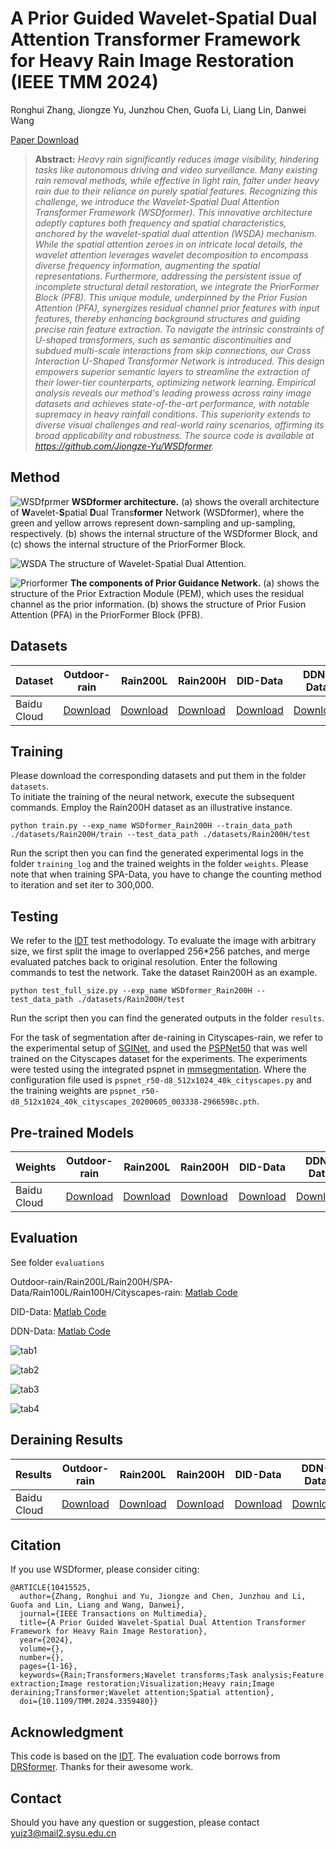# A Prior Guided Wavelet-Spatial Dual Attention Transformer Framework for Heavy Rain Image Restoration (IEEE TMM 2024)
Ronghui Zhang, Jiongze Yu, Junzhou Chen, Guofa Li, Liang Lin, Danwei Wang

[Paper Download](https://xplorestaging.ieee.org/document/10415525)

> **Abstract:** *Heavy rain significantly reduces image visibility, hindering tasks like autonomous driving and video surveillance. Many existing rain removal methods, while effective in light rain, falter under heavy rain due to their reliance on purely spatial features. Recognizing this challenge, we introduce the Wavelet-Spatial Dual Attention Transformer Framework (WSDformer). This innovative architecture adeptly captures both frequency and spatial characteristics, anchored by the wavelet-spatial dual attention (WSDA) mechanism. While the spatial attention zeroes in on intricate local details, the wavelet attention leverages wavelet decomposition to encompass diverse frequency information, augmenting the spatial representations. Furthermore, addressing the persistent issue of incomplete structural detail restoration, we integrate the PriorFormer Block (PFB). This unique module, underpinned by the Prior Fusion Attention (PFA), synergizes residual channel prior features with input features, thereby enhancing background structures and guiding precise rain feature extraction. To navigate the intrinsic constraints of U-shaped transformers, such as semantic discontinuities and subdued multi-scale interactions from skip connections, our Cross Interaction U-Shaped Transformer Network is introduced. This design empowers superior semantic layers to streamline the extraction of their lower-tier counterparts, optimizing network learning. Empirical analysis reveals our method's leading prowess across rainy image datasets and achieves state-of-the-art performance, with notable supremacy in heavy rainfall conditions. This superiority extends to diverse visual challenges and real-world rainy scenarios, affirming its broad applicability and robustness. The source code is available at https://github.com/Jiongze-Yu/WSDformer.*

## Method
![WSDfprmer](fig/network.png)
**WSDformer architecture.** (a) shows the overall architecture of **W**avelet-**S**patial **D**ual Trans**former** Network (WSDformer), where the green and yellow arrows represent down-sampling and up-sampling, respectively. (b) shows the internal structure of the WSDformer Block, and (c) shows the internal structure of the PriorFormer Block.

![WSDA](fig/wsda.png)
The structure of Wavelet-Spatial Dual Attention.

![Priorformer](fig/priorformer.png)
**The components of Prior Guidance Network.** (a) shows the structure of the Prior Extraction Module (PEM), which uses the residual channel as the prior information. (b) shows the structure of Prior Fusion Attention (PFA) in the PriorFormer Block (PFB).

## Datasets
<table>
<thead>
  <tr>
    <th>Dataset</th>
    <th>Outdoor-rain</th>
    <th>Rain200L</th>
    <th>Rain200H</th>
    <th>DID-Data</th>
    <th>DDN-Data</th>
    <th>SPA-Data</th>
    <th>Rain100L</th>
    <th>Rain100H</th>
    <th>Cityscapes-rain</th>
  </tr>
</thead>
<tbody>
  <tr>
    <td>Baidu Cloud</td>
    <td> <a href="https://pan.baidu.com/s/1EMeialIqy43uAk9idY9UbA?pwd=9pyu">Download </a> </td>
    <td> <a href="https://pan.baidu.com/s/1YkiAw5jRxjs9EIQRloKUIg?pwd=v7tf">Download </a> </td>
    <td> <a href="https://pan.baidu.com/s/1bSbj3PD9DRadlTgHn0Rjjg?pwd=fmpu">Download </a> </td>
    <td> <a href="https://pan.baidu.com/s/12zDX-cS75QsYW7XFR8h-gA?pwd=6e6p">Download </a> </td>
    <td> <a href="https://pan.baidu.com/s/14TTqMl1zfF245LPQK7GZwA?pwd=98ls">Download </a> </td>
    <td> <a href="https://pan.baidu.com/s/1UQnQZ8Y624cMXcHsQyjoOw?pwd=vyw8">Download </a> </td>
    <td> <a href="https://pan.baidu.com/s/1QFjHXqBCykouUZAJd_UwTg?pwd=hxmo">Download </a> </td>
    <td> <a href="https://pan.baidu.com/s/1AZ08XWFfhcSB5LDGQi8peQ?pwd=nqhu">Download </a> </td>
    <td> <a href="https://pan.baidu.com/s/1zERPnMC6drjNDMVYFlpIZw?pwd=z787">Download </a> </td>
  </tr>
</tbody>
</table>

## Training
Please download the corresponding datasets and put them in the folder `datasets`.  
To initiate the training of the neural network, execute the subsequent commands. Employ the Rain200H dataset as an illustrative instance.
```
python train.py --exp_name WSDformer_Rain200H --train_data_path ./datasets/Rain200H/train --test_data_path ./datasets/Rain200H/test
```
Run the script then you can find the generated experimental logs in the folder `training_log` and the trained weights in the folder `weights`.
Please note that when training SPA-Data, you have to change the counting method to iteration and set iter to 300,000.

## Testing
We refer to the [IDT](https://github.com/jiexiaou/IDT) test methodology. To evaluate the image with arbitrary size, we first split the image to overlapped 256*256 patches, and merge evaluated patches back to original resolution. 
Enter the following commands to test the network. Take the dataset Rain200H as an example.
```
python test_full_size.py --exp_name WSDformer_Rain200H --test_data_path ./datasets/Rain200H/test
```
Run the script then you can find the generated outputs in the folder `results`.

For the task of segmentation after de-raining in Cityscapes-rain, we refer to the experimental setup of [SGINet](https://github.com/OaDsis/SGINet), and used the [PSPNet50](https://github.com/hszhao/semseg) that was well trained on the Cityscapes dataset for the experiments. The experiments were tested using the integrated pspnet in [mmsegmentation](https://mmsegmentation.readthedocs.io/en/latest/). Where the configuration file used is `pspnet_r50-d8_512x1024_40k_cityscapes.py` and the training weights are `pspnet_r50-d8_512x1024_40k_cityscapes_20200605_003338-2966598c.pth`.

## Pre-trained Models
<table>
<thead>
  <tr>
    <th>Weights</th>
    <th>Outdoor-rain</th>
    <th>Rain200L</th>
    <th>Rain200H</th>
    <th>DID-Data</th>
    <th>DDN-Data</th>
    <th>SPA-Data</th>
    <th>Rain100L</th>
    <th>Rain100H</th>
    <th>Cityscapes-rain</th>
  </tr>
</thead>
<tbody>
  <tr>
    <td>Baidu Cloud</td>
    <td> <a href="https://pan.baidu.com/s/1H5CywMn-6eB6_wMusryLig?pwd=rt2b">Download </a> </td>
    <td> <a href="https://pan.baidu.com/s/10EZpWokb58EgpPZ8JGZQPA?pwd=gdyg">Download </a> </td>
    <td> <a href="https://pan.baidu.com/s/1zB-PyTXBWnpzIFHU0EaWOg?pwd=3iun">Download </a> </td>
    <td> <a href="https://pan.baidu.com/s/1QA7lo0d-w9skmw7MY1-mkw?pwd=r6wl">Download </a> </td>
    <td> <a href="https://pan.baidu.com/s/1q8raj-TISUBeTFAD5wsS2w?pwd=9mbn">Download </a> </td>
    <td> <a href="https://pan.baidu.com/s/1_4SBJyYPGk5CNykXvNzHTQ?pwd=sqx1">Download </a> </td>
    <td> <a href="https://pan.baidu.com/s/10b_owH5yd0ZvLhKAl0l6Bg?pwd=sg12">Download </a> </td>
    <td> <a href="https://pan.baidu.com/s/1hV5FfQmQampVN9z9q0pO9w?pwd=97a9">Download </a> </td>
    <td> <a href="https://pan.baidu.com/s/1eWBO6_7soFcfhJwAFPPXUA?pwd=q22h">Download </a> </td>
  </tr>
</tbody>
</table>

## Evaluation
See folder `evaluations`

Outdoor-rain/Rain200L/Rain200H/SPA-Data/Rain100L/Rain100H/Cityscapes-rain: [Matlab Code](https://github.com/Jiongze-Yu/WSDformer/blob/main/evaluations/Evaluation_1/evaluaterain.m)

DID-Data: [Matlab Code](https://github.com/Jiongze-Yu/WSDformer/blob/main/evaluations/Evaluation_2/statistic_DID.m)

DDN-Data: [Matlab Code](https://github.com/Jiongze-Yu/WSDformer/blob/main/evaluations/Evaluation_2/statistic_DID.m)

![tab1](fig/tab1.png)

![tab2](fig/tab2.png)

![tab3](fig/tab3.png)

![tab4](fig/tab4.png)

## Deraining Results
<table>
<thead>
  <tr>
    <th>Results</th>
    <th>Outdoor-rain</th>
    <th>Rain200L</th>
    <th>Rain200H</th>
    <th>DID-Data</th>
    <th>DDN-Data</th>
    <th>SPA-Data</th>
    <th>Rain100L</th>
    <th>Rain100H</th>
    <th>Cityscapes-rain</th>
  </tr>
</thead>
<tbody>
  <tr>
    <td>Baidu Cloud</td>
    <td> <a href="https://pan.baidu.com/s/1YD-6y_L5LN4TBeL1t57FgQ?pwd=ruaf">Download </a> </td>
    <td> <a href="https://pan.baidu.com/s/1__Xg0C4Q7qO_XGmjy_4mzQ?pwd=qdzz">Download </a> </td>
    <td> <a href="https://pan.baidu.com/s/1I3GhX6S_yBVvv8i3Nn1xgw?pwd=9ckc">Download </a> </td>
    <td> <a href="https://pan.baidu.com/s/1P6DuokUS335Dg5eGQtv3Pg?pwd=gmk2">Download </a> </td>
    <td> <a href="https://pan.baidu.com/s/1Qxmnky09KjO6iDOc4M-lOg?pwd=7iz3">Download </a> </td>
    <td> <a href="https://pan.baidu.com/s/1Yy_CGWtAcyLw8Ags9CED5A?pwd=f731">Download </a> </td>
    <td> <a href="https://pan.baidu.com/s/1-2kp5kj2z3lNIwCk3lRX3w?pwd=ioa9">Download </a> </td>
    <td> <a href="https://pan.baidu.com/s/12Tu0mgx21q0Z1xd5de3osg?pwd=ygev">Download </a> </td>
    <td> <a href="https://pan.baidu.com/s/10-t0HVhZzGSKputbybw69A?pwd=828v">Download </a> </td>
  </tr>
</tbody>
</table>

## Citation
If you use WSDformer, please consider citing:
```
@ARTICLE{10415525,
  author={Zhang, Ronghui and Yu, Jiongze and Chen, Junzhou and Li, Guofa and Lin, Liang and Wang, Danwei},
  journal={IEEE Transactions on Multimedia}, 
  title={A Prior Guided Wavelet-Spatial Dual Attention Transformer Framework for Heavy Rain Image Restoration}, 
  year={2024},
  volume={},
  number={},
  pages={1-16},
  keywords={Rain;Transformers;Wavelet transforms;Task analysis;Feature extraction;Image restoration;Visualization;Heavy rain;Image deraining;Transformer;Wavelet attention;Spatial attention},
  doi={10.1109/TMM.2024.3359480}}
```

## Acknowledgment
This code is based on the [IDT](https://github.com/jiexiaou/IDT). 
The evaluation code borrows from [DRSformer](https://github.com/cschenxiang/DRSformer).
Thanks for their awesome work.

## Contact
Should you have any question or suggestion, please contact yujz3@mail2.sysu.edu.cn
